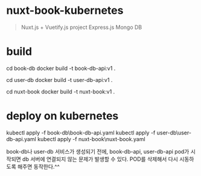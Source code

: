 # nuxt-book-kubernetes

> Nuxt.js + Vuetify.js project
> Express.js
> Mongo DB


# build

cd book-db
docker build -t book-db-api:v1 .

cd user-db
docker build -t user-db-api:v1 .

cd nuxt-book
docker build -t nuxt-book:v1 .

# deploy on kubernetes

kubectl apply -f book-db\book-db-api.yaml
kubectl apply -f user-db\user-db-api.yaml
kubectl apply -f nuxt-book\nuxt-book.yaml

book-db나 user-db 서비스가 생성되기 전에,
book-db-api, user-db-api pod가 시작되면
db 서버에 연결되지 않는 문제가 발생할 수 있다.
POD를 삭제해서 다시 시동하도록 해주면 동작한다.^^
